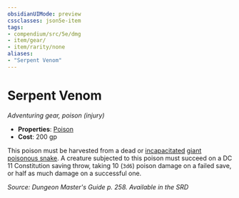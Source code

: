 ```yaml
---
obsidianUIMode: preview
cssclasses: json5e-item
tags:
- compendium/src/5e/dmg
- item/gear/
- item/rarity/none
aliases: 
- "Serpent Venom"
---
```

# Serpent Venom
*Adventuring gear, poison (injury)*  

- **Properties**: [Poison](Mechanics/Rules/item-properties.md#Poison)
- **Cost**: 200 gp

This poison must be harvested from a dead or [incapacitated](Mechanics/Rules/conditions.md#Incapacitated) [giant poisonous snake](Mechanics/bestiary/beast/giant-poisonous-snake.md). A creature subjected to this poison must succeed on a DC 11 Constitution saving throw, taking 10 (`3d6`) poison damage on a failed save, or half as much damage on a successful one.

*Source: Dungeon Master's Guide p. 258. Available in the <span title='Systems Reference Document (5.1)'>SRD</span>*
